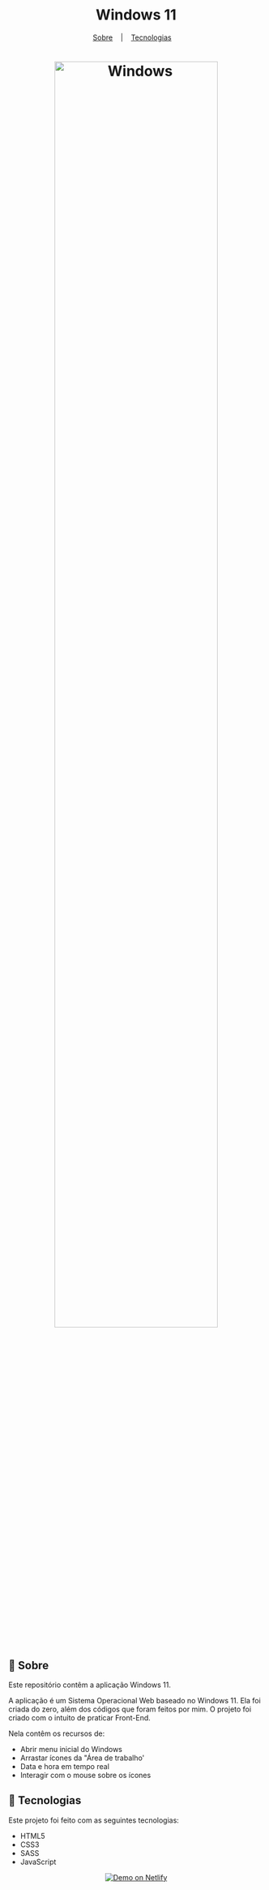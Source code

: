 <h1 align="center">Windows 11</h1>

<p align="center">
  <a href="#book-sobre">Sobre</a>
  &nbsp;&nbsp;&nbsp;|&nbsp;&nbsp;&nbsp;
  <a href="#hammer-tecnologias">Tecnologias</a>
  &nbsp;&nbsp;&nbsp;
<p>

<h1 align="center" display="flex">
  <img src="https://user-images.githubusercontent.com/80855598/151189335-92b9c72a-9ee4-4204-b776-555112988728.png" width="80%" alt="Windows" title="Windows">
</h1>

## :book: Sobre
Este repositório contêm a aplicação Windows 11.

A aplicação é um Sistema Operacional Web baseado no Windows 11.
Ela foi criada do zero, além dos códigos que foram feitos por mim.
O projeto foi criado com o intuito de praticar Front-End.

Nela contêm os recursos de: 
- Abrir menu inicial do Windows
- Arrastar ícones da "Área de trabalho'
- Data e hora em tempo real
- Interagir com o mouse sobre os ícones 

## :hammer: Tecnologias
Este projeto foi feito com as seguintes tecnologias:
- HTML5
- CSS3
- SASS
- JavaScript 

<p align="center">
  <a href="https://jhonlsn-kshop.netlify.app/" target="_blank">
    <img src="https://res.cloudinary.com/lukemorales/image/upload/v1599785319/readme_logos/demo_on_netlify_umjmch.png" alt="Demo on Netlify" title="Demo on Netlify">
  </a>
<p/>